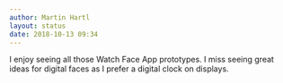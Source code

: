 ```yaml
---
author: Martin Hartl
layout: status
date: 2018-10-13 09:34
---
```

I enjoy seeing all those Watch Face App prototypes. I miss seeing great ideas for digital faces as I prefer a digital clock on displays.